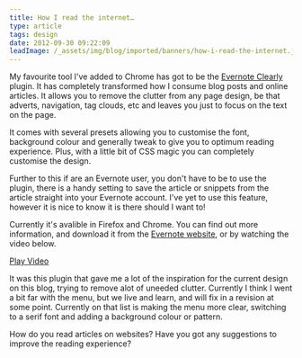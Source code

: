 ```yaml
---
title: How I read the internet…
type: article
tags: design
date: 2012-09-30 09:22:09
leadImage: /_assets/img/blog/imported/banners/how-i-read-the-internet.jpg
---
```


<p>My favourite tool I&#39;ve added to Chrome has got to be the <a href="http://evernote.com/clearly/">Evernote Clearly</a> plugin. It has completely transformed how I consume blog posts and online articles. It allows you to remove the clutter from any page design, be that adverts, navigation, tag clouds, etc and leaves you just to focus on the text on the page.</p><p> It comes with several presets allowing you to customise the font, background colour and generally tweak to give you to optimum reading experience. Plus, with a little bit of CSS magic you can completely customise the design.</p><p> Further to this if are an Evernote user, you don&#39;t have to be to use the plugin, there is a handy setting to save the article or snippets from the article straight into your Evernote account. I&#39;ve yet to use this feature, however it is nice to know it is there should I want to!</p><p> Currently it&#39;s avalible in Firefox and Chrome. You can find out more information, and download it from the <a href="http://evernote.com/clearly">Evernote website</a>, or by watching the video below.</p>

<lite-youtube videoid="JL002jzMsvU">
  <a href="https://youtube.com/watch?v=JL002jzMsvU" class="lty-playbtn" title="Play Video">
    <span class="lyt-visually-hidden">Play Video</span>
  </a>
</lite-youtube>

<p> It was this plugin that gave me a lot of the inspiration for the current design on this blog, trying to remove alot of uneeded clutter. Currently I think I went a bit far with the menu, but we live and learn, and will fix in a revision at some point. Currently on that list is making the menu more clear, switching to a serif font and adding a background colour or pattern.</p><p> How do you read articles on websites? Have you got any suggestions to improve the reading experience?</p>
